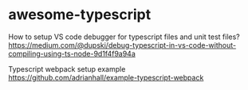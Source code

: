 # awesome-typescript

How to setup VS code debugger for typescript files and  unit test files?  
https://medium.com/@dupski/debug-typescript-in-vs-code-without-compiling-using-ts-node-9d1f4f9a94a

Typescript webpack setup example  
https://github.com/adrianhall/example-typescript-webpack
